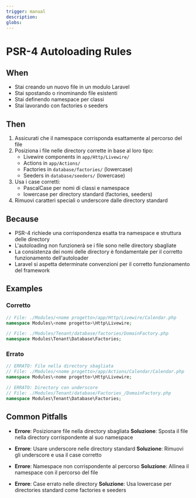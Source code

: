```yaml
---
trigger: manual
description:
globs:
---
```

# PSR-4 Autoloading Rules

## When
- Stai creando un nuovo file in un modulo Laravel
- Stai spostando o rinominando file esistenti
- Stai definendo namespace per classi
- Stai lavorando con factories o seeders

## Then
1. Assicurati che il namespace corrisponda esattamente al percorso del file
2. Posiziona i file nelle directory corrette in base al loro tipo:
   - Livewire components in `app/Http/Livewire/`
   - Actions in `app/Actions/`
   - Factories in `database/factories/` (lowercase)
   - Seeders in `database/seeders/` (lowercase)
3. Usa i case corretti:
   - PascalCase per nomi di classi e namespace
   - lowercase per directory standard (factories, seeders)
4. Rimuovi caratteri speciali o underscore dalle directory standard

## Because
- PSR-4 richiede una corrispondenza esatta tra namespace e struttura delle directory
- L'autoloading non funzionerà se i file sono nelle directory sbagliate
- La consistenza dei nomi delle directory è fondamentale per il corretto funzionamento dell'autoloader
- Laravel si aspetta determinate convenzioni per il corretto funzionamento del framework

## Examples

### Corretto
```php
// File: ./Modules/<nome progetto>/app/Http/Livewire/Calendar.php
namespace Modules\<nome progetto>\Http\Livewire;

// File: ./Modules/Tenant/database/factories/DomainFactory.php
namespace Modules\Tenant\Database\Factories;
```

### Errato
```php
// ERRATO: File nella directory sbagliata
// File: ./Modules/<nome progetto>/app/Actions/Calendar/Calendar.php
namespace Modules\<nome progetto>\Http\Livewire;

// ERRATO: Directory con underscore
// File: ./Modules/Tenant/database/Factories_/DomainFactory.php
namespace Modules\Tenant\Database\Factories;
```

## Common Pitfalls

- **Errore**: Posizionare file nella directory sbagliata
  **Soluzione**: Sposta il file nella directory corrispondente al suo namespace

- **Errore**: Usare underscore nelle directory standard
  **Soluzione**: Rimuovi gli underscore e usa il case corretto

- **Errore**: Namespace non corrispondente al percorso
  **Soluzione**: Allinea il namespace con il percorso del file

- **Errore**: Case errato nelle directory
  **Soluzione**: Usa lowercase per directories standard come factories e seeders
